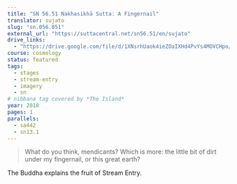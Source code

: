 ```yaml
---
title: "SN 56.51 Nakhasikhā Sutta: A Fingernail"
translator: sujato
slug: "sn.056.051"
external_url: "https://suttacentral.net/sn56.51/en/sujato"
drive_links:
  - "https://drive.google.com/file/d/1XNsrhUaok4ieZOaIXHd4PvYs4MOVCHpo/view?usp=drivesdk"
course: cosmology
status: featured
tags:
  - stages
  - stream-entry
  - imagery
  - sn
# nibbana tag covered by *The Island*
year: 2018
pages: 1
parallels:
  - sa442
  - sn13.1
---
```


> What do you think, mendicants? Which is more: the little bit of dirt under my fingernail, or this great earth?

The Buddha explains the fruit of Stream Entry.
